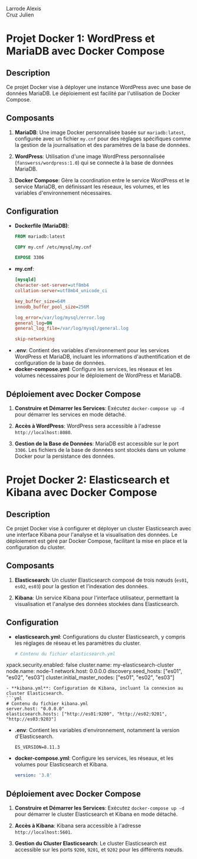 Larrode Alexis <br>
Cruz Julien

# Projet Docker 1: WordPress et MariaDB avec Docker Compose

## Description
Ce projet Docker vise à déployer une instance WordPress avec une base de données MariaDB. Le déploiement est facilité par l'utilisation de Docker Compose.

## Composants
1. **MariaDB**: Une image Docker personnalisée basée sur `mariadb:latest`, configurée avec un fichier `my.cnf` pour des réglages spécifiques comme la gestion de la journalisation et des paramètres de la base de données.

2. **WordPress**: Utilisation d'une image WordPress personnalisée (`fanswerss/wordpress:1.0`) qui se connecte à la base de données MariaDB.

3. **Docker Compose**: Gère la coordination entre le service WordPress et le service MariaDB, en définissant les réseaux, les volumes, et les variables d'environnement nécessaires.

## Configuration
- **Dockerfile (MariaDB)**:
  ```Dockerfile
  FROM mariadb:latest

  COPY my.cnf /etc/mysql/my.cnf

  EXPOSE 3306
  ```
- **my.cnf**:
  ```ini
  [mysqld]
  character-set-server=utf8mb4
  collation-server=utf8mb4_unicode_ci

  key_buffer_size=64M
  innodb_buffer_pool_size=256M

  log_error=/var/log/mysql/error.log
  general_log=ON
  general_log_file=/var/log/mysql/general.log

  skip-networking
  ```
- **.env**: Contient des variables d'environnement pour les services WordPress et MariaDB, incluant les informations d'authentification et de configuration de la base de données.
- **docker-compose.yml**: Configure les services, les réseaux et les volumes nécessaires pour le déploiement de WordPress et MariaDB.

## Déploiement avec Docker Compose
1. **Construire et Démarrer les Services**:
   Exécutez `docker-compose up -d` pour démarrer les services en mode détaché.

2. **Accès à WordPress**:
   WordPress sera accessible à l'adresse `http://localhost:8080`.

3. **Gestion de la Base de Données**:
   MariaDB est accessible sur le port `3306`. Les fichiers de la base de données sont stockés dans un volume Docker pour la persistance des données.


# Projet Docker 2: Elasticsearch et Kibana avec Docker Compose

## Description
Ce projet Docker vise à configurer et déployer un cluster Elasticsearch avec une interface Kibana pour l'analyse et la visualisation des données. Le déploiement est géré par Docker Compose, facilitant la mise en place et la configuration du cluster.

## Composants
1. **Elasticsearch**: Un cluster Elasticsearch composé de trois nœuds (`es01`, `es02`, `es03`) pour la gestion et l'indexation des données.

2. **Kibana**: Un service Kibana pour l'interface utilisateur, permettant la visualisation et l'analyse des données stockées dans Elasticsearch.

## Configuration
- **elasticsearch.yml**: Configurations du cluster Elasticsearch, y compris les réglages de réseau et les paramètres du cluster.
  ```yml
  # Contenu du fichier elasticsearch.yml
xpack.security.enabled: false
cluster.name: my-elasticsearch-cluster
node.name: node-1
network.host: 0.0.0.0
discovery.seed_hosts: ["es01", "es02", "es03"]
cluster.initial_master_nodes: ["es01", "es02", "es03"]

  ```
- **kibana.yml**: Configuration de Kibana, incluant la connexion au cluster Elasticsearch.
  ```yml
  # Contenu du fichier kibana.yml
server.host: "0.0.0.0"
elasticsearch.hosts: ["http://es01:9200", "http://es02:9201", "http://es03:9203"]

  ```
- **.env**: Contient les variables d'environnement, notamment la version d'Elasticsearch.
  ```env
  ES_VERSION=8.11.3
  ```
- **docker-compose.yml**: Configure les services, les réseaux, et les volumes pour Elasticsearch et Kibana.
  ```yml
  version: '3.8'

## Déploiement avec Docker Compose
1. **Construire et Démarrer les Services**:
   Exécutez `docker-compose up -d` pour démarrer le cluster Elasticsearch et Kibana en mode détaché.

2. **Accès à Kibana**:
   Kibana sera accessible à l'adresse `http://localhost:5601`.

3. **Gestion du Cluster Elasticsearch**:
   Le cluster Elasticsearch est accessible sur les ports `9200`, `9201`, et `9202` pour les différents nœuds.
